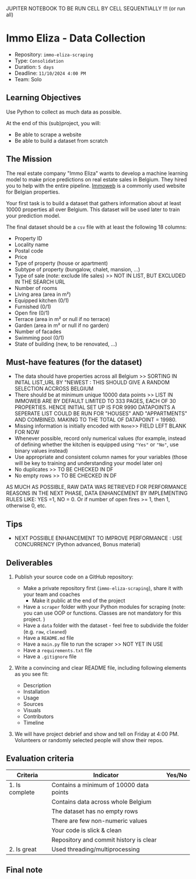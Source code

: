 JUPITER NOTEBOOK TO BE RUN CELL BY CELL SEQUENTIALLY !!! (or run all)


# Immo Eliza - Data Collection

- Repository: `immo-eliza-scraping`
- Type: `Consolidation`
- Duration: `5 days`
- Deadline: `11/10/2024 4:00 PM`
- Team: Solo

## Learning Objectives

Use Python to collect as much data as possible.

At the end of this (sub)project, you will:
- Be able to scrape a website
- Be able to build a dataset from scratch


## The Mission

The real estate company "Immo Eliza" wants to develop a machine learning model to make price predictions on real estate sales in Belgium. They hired you to help with the entire pipeline. [Immoweb](https://www.immoweb.be/nl) is a commonly used website for Belgian properties.

Your first task is to build a dataset that gathers information about at least 10000 properties all over Belgium. This dataset will be used later to train your prediction model.


The final dataset should be a `csv` file with at least the following 18 columns:
- Property ID
- Locality name
- Postal code
- Price
- Type of property (house or apartment)
- Subtype of property (bungalow, chalet, mansion, ...)
- Type of sale (_note_: exclude life sales)   >> NOT IN LIST, BUT EXCLUDED IN THE SEARCH URL
- Number of rooms
- Living area (area in m²)
- Equipped kitchen (0/1)
- Furnished (0/1)
- Open fire (0/1)
- Terrace (area in m² or null if no terrace)
- Garden (area in m² or null if no garden)
- Number of facades
- Swimming pool (0/1)
- State of building (new, to be renovated, ...)

## Must-have features (for the dataset)

- The data should have properties across all Belgium >> SORTING IN INITAL LIST_URL BY "NEWEST : THIS SHOULD GIVE A RANDOM SELECTION ACCROSS BELGIUM
- There should be at minimum unique 10000 data points >> LIST IN IMMOWEB ARE BY DEFAULT LIMITED TO 333 PAGES, EACH OF 30 PROPERTIES.  HENCE INITIAL SET UP IS FOR 9990 DATAPOINTS
								                          A SEPERATE LIST COULD BE RUN FOR "HOUSES" AND "APPARTMENTS" AND COMBINED.  MAKING TO THE TOTAL OF DATAPOINT = 19980.
- Missing information is initially encoded with `None`>> FIELD LEFT BLANK FOR NOW
- Whenever possible, record only numerical values (for example, instead of defining whether the kitchen is equipped using `"Yes"` or `"No"`, use binary values instead)
- Use appropriate and consistent column names for your variables (those will be key to training and understanding your model later on)
- No duplicates >> TO BE CHECKED IN DF
- No empty rows >> TO BE CHECKED IN DF

AS MUCH AS POSSIBLE, RAW DATA WAS RETRIEVED FOR PERFORMANCE REASONS
IN THE NEXT PHASE, DATA ENHANCEMENT BY IMPLEMENTING RULES LIKE: YES =1, NO = 0. Or if number of open fires >= 1, then 1, otherwise 0, etc.

## Tips

- NEXT POSSIBLE ENHANCEMENT TO IMPROVE PERFORMANCE : USE CONCURRENCY (Python advanced, Bonus material)

## Deliverables

1. Publish your source code on a GitHub repository:
    - Make a private repository first (`immo-eliza-scraping`), share it with your team and coaches
      - Make it public at the end of the project
    - Have a `scraper` folder with your Python modules for scraping (note: you can use OOP or functions. Classes are not mandatory for this project. )
    - Have a `data` folder with the dataset - feel free to subdivide the folder (e.g. `raw`, `cleaned`)
    - Have a `README.md` file
    - Have a `main.py` file to run the scraper >> NOT YET IN USE
    - Have a `requirements.txt` file
    - Have a `.gitignore` file

2. Write a convincing and clear README file, including following elements as you see fit:
   - Description
   - Installation
   - Usage
   - Sources
   - Visuals
   - Contributors
   - Timeline

3. We will have project debrief and show and tell on Friday at 4:00 PM. Volunteers or randomly selected people will show their repos.

## Evaluation criteria

| Criteria       | Indicator                                  | Yes/No |
| -------------- | ------------------------------------------ | ------ |
| 1. Is complete | Contains a minimum of 10000 data points    |        |
|                | Contains data across whole Belgium         |        |
|                | The dataset has no empty rows              |        |
|                | There are few non-numeric values           |        |
|                | Your code is slick & clean                 |        |
|                | Repository and commit history is clear     |        |
| 2. Is great    | Used threading/multiprocessing             |        |

## Final note

